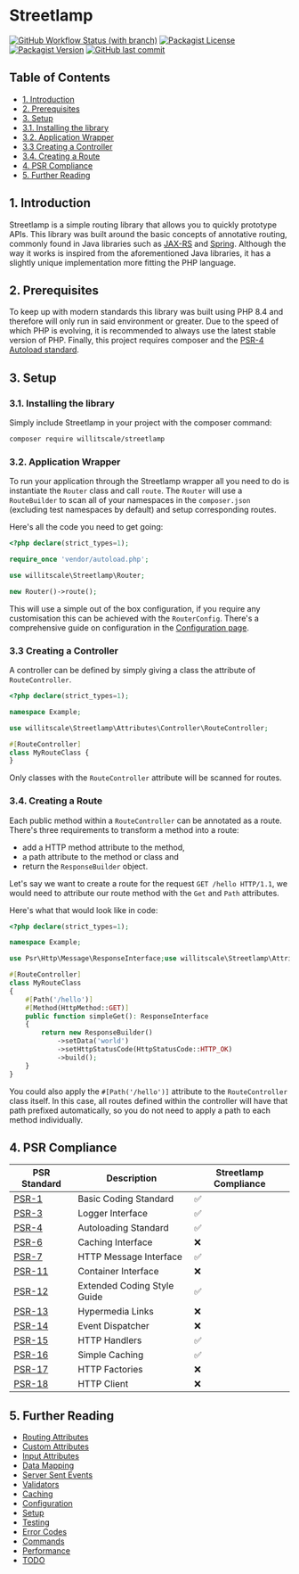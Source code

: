 # Streetlamp

[![GitHub Workflow Status (with branch)](https://img.shields.io/github/actions/workflow/status/willitscale/streetlamp/php.yml)](https://github.com/willitscale/streetlamp/actions)
[![Packagist License](https://img.shields.io/packagist/l/willitscale/streetlamp)](https://github.com/willitscale/streetlamp/blob/main/LICENSE)
[![Packagist Version](https://img.shields.io/packagist/v/willitscale/streetlamp)](https://packagist.org/packages/willitscale/streetlamp)
[![GitHub last commit](https://img.shields.io/github/last-commit/willitscale/streetlamp)](https://github.com/willitscale/streetlamp/commits/main)

## Table of Contents

- [1. Introduction](#1-introduction)
- [2. Prerequisites](#2-prerequisites)
- [3. Setup](#3-setup)
- [3.1. Installing the library](#31-installing-the-library)
- [3.2. Application Wrapper](#32-application-wrapper)
- [3.3 Creating a Controller](#33-creating-a-controller)
- [3.4. Creating a Route](#34-creating-a-route)
- [4. PSR Compliance](#4-psr-compliance)
- [5. Further Reading](#5-further-reading)

## 1. Introduction

Streetlamp is a simple routing library that allows you to quickly prototype APIs.
This library was built around the basic concepts of annotative routing, commonly found in Java libraries such
as [JAX-RS](https://cxf.apache.org/docs/jax-rs.html) and [Spring](https://spring.io/).
Although the way it works is inspired from the aforementioned Java libraries, it has a slightly unique implementation
more fitting the PHP language.

## 2. Prerequisites

To keep up with modern standards this library was built using PHP 8.4 and therefore will only run in said environment or
greater.
Due to the speed of which PHP is evolving, it is recommended to always use the latest stable version of PHP.
Finally, this project requires composer and the [PSR-4 Autoload standard](https://www.php-fig.org/psr/psr-4/).

## 3. Setup

### 3.1. Installing the library

Simply include Streetlamp in your project with the composer command:

```sh
composer require willitscale/streetlamp
```

### 3.2. Application Wrapper

To run your application through the Streetlamp wrapper all you need to do is instantiate the `Router` class and call
`route`.
The `Router` will use a `RouteBuilder` to scan all of your namespaces in the `composer.json` (excluding test namespaces
by default) and setup corresponding routes.

Here's all the code you need to get going:

```php
<?php declare(strict_types=1);

require_once 'vendor/autoload.php';

use willitscale\Streetlamp\Router;

new Router()->route();
```

This will use a simple out of the box configuration, if you require any customisation this can be achieved with the
`RouterConfig`.
There's a comprehensive guide on configuration in the [Configuration page](docs/CONFIGURATION.MD).

### 3.3 Creating a Controller

A controller can be defined by simply giving a class the attribute of `RouteController`.

```php
<?php declare(strict_types=1);

namespace Example;

use willitscale\Streetlamp\Attributes\Controller\RouteController;

#[RouteController]
class MyRouteClass {
}
```

Only classes with the `RouteController` attribute will be scanned for routes.

### 3.4. Creating a Route

Each public method within a `RouteController` can be annotated as a route.
There's three requirements to transform a method into a route:

- add a HTTP method attribute to the method,
- a path attribute to the method or class and
- return the `ResponseBuilder` object.

Let's say we want to create a route for the request `GET /hello HTTP/1.1`, we would need to attribute our route method
with the `Get` and `Path` attributes.

Here's what that would look like in code:

```php
<?php declare(strict_types=1);

namespace Example;

use Psr\Http\Message\ResponseInterface;use willitscale\Streetlamp\Attributes\Controller\RouteController;use willitscale\Streetlamp\Attributes\Path;use willitscale\Streetlamp\Attributes\Route\Method;use willitscale\Streetlamp\Builders\ResponseBuilder;use willitscale\Streetlamp\Enums\HttpMethod;use willitscale\Streetlamp\Enums\HttpStatusCode;

#[RouteController]
class MyRouteClass
{
    #[Path('/hello')]
    #[Method(HttpMethod::GET)]
    public function simpleGet(): ResponseInterface
    {
        return new ResponseBuilder()
            ->setData('world')
            ->setHttpStatusCode(HttpStatusCode::HTTP_OK)
            ->build();
    }
}
```

You could also apply the `#[Path('/hello')]` attribute to the `RouteController` class itself. In this case, all routes
defined within the controller will have that path prefixed automatically, so you do not need to apply a path to each
method individually.

## 4. PSR Compliance

| PSR Standard                                  | Description                 | Streetlamp Compliance |
|-----------------------------------------------|-----------------------------|-----------------------|
| [PSR-1](https://www.php-fig.org/psr/psr-1/)   | Basic Coding Standard       | ✅                     |
| [PSR-3](https://www.php-fig.org/psr/psr-3/)   | Logger Interface            | ✅                     |
| [PSR-4](https://www.php-fig.org/psr/psr-4/)   | Autoloading Standard        | ✅                     |
| [PSR-6](https://www.php-fig.org/psr/psr-6/)   | Caching Interface           | ❌                     |
| [PSR-7](https://www.php-fig.org/psr/psr-7/)   | HTTP Message Interface      | ✅                     |
| [PSR-11](https://www.php-fig.org/psr/psr-11/) | Container Interface         | ❌                     |
| [PSR-12](https://www.php-fig.org/psr/psr-12/) | Extended Coding Style Guide | ✅                     |
| [PSR-13](https://www.php-fig.org/psr/psr-13/) | Hypermedia Links            | ❌                     |
| [PSR-14](https://www.php-fig.org/psr/psr-14/) | Event Dispatcher            | ❌                     |
| [PSR-15](https://www.php-fig.org/psr/psr-15/) | HTTP Handlers               | ✅                     |
| [PSR-16](https://www.php-fig.org/psr/psr-16/) | Simple Caching              | ✅                     |
| [PSR-17](https://www.php-fig.org/psr/psr-17/) | HTTP Factories              | ❌                     |
| [PSR-18](https://www.php-fig.org/psr/psr-18/) | HTTP Client                 | ❌                     |

## 5. Further Reading

- [Routing Attributes](docs/ROUTING_ATTRIBUTES.MD)
- [Custom Attributes](docs/CUSTOM_ATTRIBUTES.MD)
- [Input Attributes](docs/INPUT_ATTRIBUTES.MD)
- [Data Mapping](docs/DATA_MAPPING.MD)
- [Server Sent Events](docs/SERVER_SENT_EVENTS.MD)
- [Validators](docs/VALIDATORS.MD)
- [Caching](docs/CACHING.MD)
- [Configuration](docs/CONFIGURATION.MD)
- [Setup](docs/SETUP.MD)
- [Testing](docs/TESTING.MD)
- [Error Codes](docs/ERROR_CODES.MD)
- [Commands](docs/COMMANDS.MD)
- [Performance](docs/PERFORMANCE.MD)
- [TODO](docs/TODO.MD)
